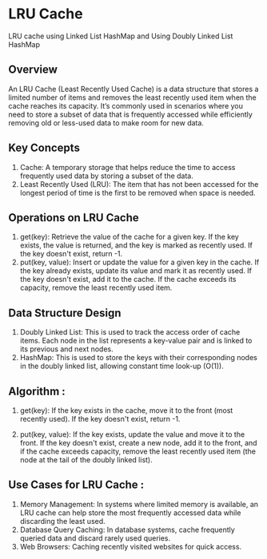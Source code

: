 # LRU Cache 
LRU cache using Linked List HashMap and Using Doubly Linked List HashMap

## Overview
An LRU Cache (Least Recently Used Cache) is a data structure that stores a limited number of items and removes the least recently used item when the cache reaches its capacity. It’s commonly used in scenarios where you need to store a subset of data that is frequently accessed while efficiently removing old or less-used data to make room for new data.

## Key Concepts
1. Cache: A temporary storage that helps reduce the time to access frequently used data by storing a subset of the data.
2. Least Recently Used (LRU): The item that has not been accessed for the longest period of time is the first to be removed when space is needed.

## Operations on LRU Cache
1. get(key): Retrieve the value of the cache for a given key. If the key exists, the value is returned, and the key is marked as recently used. If the key doesn't exist, return -1.
2. put(key, value): Insert or update the value for a given key in the cache. If the key already exists, update its value and mark it as recently used. If the key doesn't exist, add it to the cache. If the cache exceeds its capacity, remove the least recently used item.

## Data Structure Design
1. Doubly Linked List: This is used to track the access order of cache items. Each node in the list represents a key-value pair and is linked to its previous and next nodes.
2. HashMap: This is used to store the keys with their corresponding nodes in the doubly linked list, allowing constant time look-up (O(1)).

## Algorithm :
1. get(key):
   If the key exists in the cache, move it to the front (most recently used).
   If the key doesn't exist, return -1.

2. put(key, value):
   If the key exists, update the value and move it to the front.
   If the key doesn't exist, create a new node, add it to the front, and if the cache exceeds capacity, remove the least recently used item (the node at the tail of the doubly linked list).

## Use Cases for LRU Cache :
1. Memory Management: In systems where limited memory is available, an LRU cache can help store the most frequently accessed data while discarding the least used.
2. Database Query Caching: In database systems, cache frequently queried data and discard rarely used queries.
3. Web Browsers: Caching recently visited websites for quick access.
